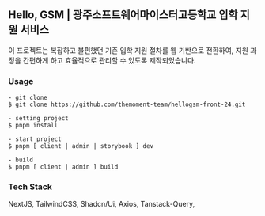 ## Hello, GSM | 광주소프트웨어마이스터고등학교 입학 지원 서비스

이 프로젝트는 복잡하고 불편했던 기존 입학 지원 절차를 웹 기반으로 전환하여, 지원 과정을 간편하게 하고 효율적으로 관리할 수 있도록 제작되었습니다.

### Usage

```
- git clone
$ git clone https://github.com/themoment-team/hellogsm-front-24.git

- setting project
$ pnpm install

- start project
$ pnpm [ client | admin | storybook ] dev

- build
$ pnpm [ client | admin ] build
```

### Tech Stack

NextJS, TailwindCSS, Shadcn/Ui, Axios, Tanstack-Query,
